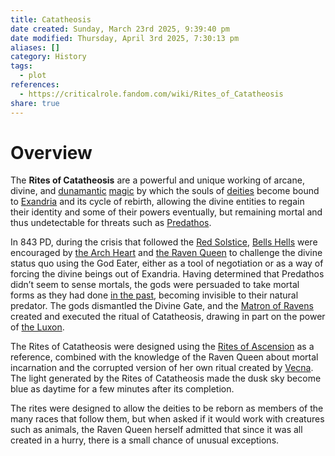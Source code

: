 ```yaml
---
title: Catatheosis
date created: Sunday, March 23rd 2025, 9:39:40 pm
date modified: Thursday, April 3rd 2025, 7:30:13 pm
aliases: []
category: History
tags:
  - plot
references:
  - https://criticalrole.fandom.com/wiki/Rites_of_Catatheosis
share: true
---
```


# Overview

The **Rites of Catatheosis** are a powerful and unique working of arcane, divine, and [dunamantic]([Dunamancy](Dunamancy.md)) [magic](https://criticalrole.fandom.com/wiki/Magic "Magic") by which the souls of [deities](https://criticalrole.fandom.com/wiki/Deities "Deities") become bound to [Exandria](https://criticalrole.fandom.com/wiki/Exandria "Exandria") and its cycle of rebirth, allowing the divine entities to regain their identity and some of their powers eventually, but remaining mortal and thus undetectable for threats such as [Predathos](https://criticalrole.fandom.com/wiki/Predathos "Predathos").

In 843 PD, during the crisis that followed the [Red Solstice](https://criticalrole.fandom.com/wiki/Apogee_Solstice "Apogee Solstice"), [Bells Hells](https://criticalrole.fandom.com/wiki/Bells_Hells "Bells Hells") were encouraged by [the Arch Heart](https://criticalrole.fandom.com/wiki/The_Arch_Heart "The Arch Heart") and [the Raven Queen](https://criticalrole.fandom.com/wiki/The_Raven_Queen "The Raven Queen") to challenge the divine status quo using the God Eater, either as a tool of negotiation or as a way of forcing the divine beings out of Exandria. Having determined that Predathos didn’t seem to sense mortals, the gods were persuaded to take mortal forms as they had done [in the past](https://criticalrole.fandom.com/wiki/Downfall "Downfall"), becoming invisible to their natural predator. The gods dismantled the Divine Gate, and the [Matron of Ravens](Matron%20of%20Ravens.md) created and executed the ritual of Catatheosis, drawing in part on the power of [the Luxon](https://criticalrole.fandom.com/wiki/The_Luxon "The Luxon").

The Rites of Catatheosis were designed using the [Rites of Ascension](https://criticalrole.fandom.com/wiki/Ritual_of_Seeding "Ritual of Seeding") as a reference, combined with the knowledge of the Raven Queen about mortal incarnation and the corrupted version of her own ritual created by [Vecna](https://criticalrole.fandom.com/wiki/Vecna "Vecna"). The light generated by the Rites of Catatheosis made the dusk sky become blue as daytime for a few minutes after its completion.

The rites were designed to allow the deities to be reborn as members of the many races that follow them, but when asked if it would work with creatures such as animals, the Raven Queen herself admitted that since it was all created in a hurry, there is a small chance of unusual exceptions.
